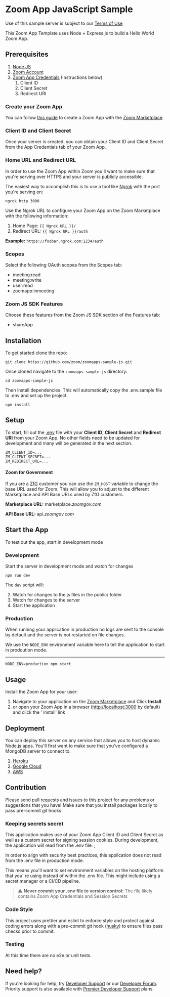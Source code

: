 # Zoom App JavaScript Sample

Use of this sample server is subject to our [Terms of Use](https://zoom.us/docs/en-us/zoom_api_license_and_tou.html)

This Zoom App Template uses Node + Express.js to build a Hello World Zoom App.

## Prerequisites

1. [Node JS](https://nodejs.org/en/)
2. [Zoom Account](https://support.zoom.us/hc/en-us/articles/207278726-Plan-Types-)
3. [Zoom App Credentials]() (Instructions below)
    1. Client ID
    2. Client Secret
    3. Redirect URI

### Create your Zoom App

You can follow [this guide]() to create a Zoom App with the [Zoom Marketplace](https://marketplace.zoom.us/).

### Client ID and Client Secret

Once your server is created, you can obtain your Client ID and Client Secret from the App Credentials tab of your Zoom
App.

### Home URL and Redirect URL

In order to use the Zoom App within Zoom you'll want to make sure that you're serving over HTTPS and your server is
publicly accessible.

The easiest way to accomplish this is to use a tool like [Ngrok](https://ngrok.com) with the port you're serving on:

```shell
ngrok http 3000
```

Use the Ngrok URL to configure your Zoom App on the Zoom Marketplace with the following information:

1. Home Page: `{{ Ngrok URL }}/`
2. Redirect URL: `{{ Ngrok URL }}/auth`

**Example:** `https://foobar.ngrok.com:1234/auth`

### Scopes

Select the following OAuth scopes from the Scopes tab:

- meeting:read
- meeting:write
- user:read
- zoomapp:inmeeting

### Zoom JS SDK Features

Choose these features from the Zoom JS SDK section of the Features tab:

- shareApp

## Installation

To get started clone the repo:

```shell
git clone https://github.com/zoom/zoomapps-sample-js.git
```

Once cloned navigate to the `zoomapps-sample-js` directory:

```
cd zoomapps-sample-js
```

Then install dependencies. This will automatically copy the .env.sample file to .env and set up the project.

```shell
npm install
```

## Setup

To start, fill out the [.env](.env) file with your **Client ID**, **Client Secret** and **Redirect URI** from your Zoom
App. No other fields need to be updated for development and many will be generated in the next section.

```dotenv
ZM_CLIENT_ID=...
ZM_CLIENT_SECRET=...
ZM_REDIRECT_URL=...
```

#### Zoom for Government

If you are a [ZfG](https://www.zoomgov.com/) customer you can use the `ZM_HOST` variable to change the base URL used for
Zoom. This will allow you to adjust to the different Marketplace and API Base URLs used by ZfG customers.

**Marketplace URL:** marketplace.*zoomgov.com*

**API Base URL:** api.*zoomgov.com*

## Start the App

To test out the app, start in development mode

### Development

Start the server in development mode and watch for changes

```shell
npm run dev
```

The `dev` script will:

2. Watch for changes to the js files in the public/ folder
3. Watch for changes to the server
4. Start the application

### Production

When running your application in production no logs are sent to the console by default and the server is not restarted
on file changes.

We use the `NODE_ENV` environment variable here to tell the application to start in prodcution mode.

****

```shell
NODE_ENV=production npm start
````

## Usage

Install the Zoom App for your user:

1. Navigate to your application on the [Zoom Marketplace](https://marketplace.zoom.us) and Click **Install**
2. or open your Zoom App in a browser ([http://localhost:3000](http://localhost:3000) by default) and click the '
   install' link

## Deployment

You can deploy this server on any service that allows you to host dynamic Node.js apps. You'll first want to make sure
that you've configured a MongoDB server to connect to.

1. [Heroku](https://devcenter.heroku.com/articles/deploying-nodejs)
2. [Google Cloud](https://cloud.google.com/run/docs/quickstarts/build-and-deploy/nodejs)
3. [AWS](https://aws.amazon.com/getting-started/hands-on/deploy-nodejs-web-app/)

## Contribution

Please send pull requests and issues to this project for any problems or suggestions that you have! Make sure that you
install packages locally to pass pre-commit git hooks.

### Keeping secrets secret

This application makes use of your Zoom App Client ID and Client Secret as well as a custom secret for signing session
cookies. During development, the application will read from the .env file. ;

In order to align with security best
practices, this application does not read from the .env file in production mode.

This means you'll want to set environment variables on the hosting platform that you'
re using instead of within the .env file. This might include using a secret manager or a CI/CD pipeline.

> :warning: **Never commit your .env file to version control:** The file likely contains Zoom App Credentials and Session Secrets

### Code Style

This project uses prettier and eslint to enforce style and protect against coding errors along with a pre-commit git
hook ([husky](https://typicode.github.io/husky/#/)) to ensure files pass checks prior to commit.

### Testing

At this time there are no e2e or unit tests.

## Need help?

If you're looking for help, try [Developer Support](https://devsupport.zoom.us) or
our [Developer Forum](https://devforum.zoom.us). Priority support is also available
with [Premier Developer Support](https://zoom.us/docs/en-us/developer-support-plans.html) plans.
